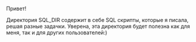 Привет! 

Директория SQL_DIR содержит в себе SQL скрипты, которые я писала, решая разные задачки.
Уверена, эта директория будет полезна как для меня, так и для других пользователей:)